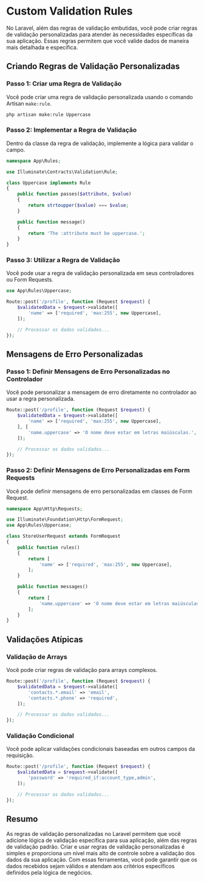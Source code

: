 # Custom Validation Rules

No Laravel, além das regras de validação embutidas, você pode criar regras de validação personalizadas para atender às necessidades específicas da sua aplicação. Essas regras permitem que você valide dados de maneira mais detalhada e específica.

## Criando Regras de Validação Personalizadas

### Passo 1: Criar uma Regra de Validação

Você pode criar uma regra de validação personalizada usando o comando Artisan `make:rule`.

```bash
php artisan make:rule Uppercase
```

### Passo 2: Implementar a Regra de Validação

Dentro da classe da regra de validação, implemente a lógica para validar o campo.

```php
namespace App\Rules;

use Illuminate\Contracts\Validation\Rule;

class Uppercase implements Rule
{
    public function passes($attribute, $value)
    {
        return strtoupper($value) === $value;
    }

    public function message()
    {
        return 'The :attribute must be uppercase.';
    }
}
```

### Passo 3: Utilizar a Regra de Validação

Você pode usar a regra de validação personalizada em seus controladores ou Form Requests.

```php
use App\Rules\Uppercase;

Route::post('/profile', function (Request $request) {
    $validatedData = $request->validate([
        'name' => ['required', 'max:255', new Uppercase],
    ]);

    // Processar os dados validados...
});
```

## Mensagens de Erro Personalizadas

### Passo 1: Definir Mensagens de Erro Personalizadas no Controlador

Você pode personalizar a mensagem de erro diretamente no controlador ao usar a regra personalizada.

```php
Route::post('/profile', function (Request $request) {
    $validatedData = $request->validate([
        'name' => ['required', 'max:255', new Uppercase],
    ], [
        'name.uppercase' => 'O nome deve estar em letras maiúsculas.',
    ]);

    // Processar os dados validados...
});
```

### Passo 2: Definir Mensagens de Erro Personalizadas em Form Requests

Você pode definir mensagens de erro personalizadas em classes de Form Request.

```php
namespace App\Http\Requests;

use Illuminate\Foundation\Http\FormRequest;
use App\Rules\Uppercase;

class StoreUserRequest extends FormRequest
{
    public function rules()
    {
        return [
            'name' => ['required', 'max:255', new Uppercase],
        ];
    }

    public function messages()
    {
        return [
            'name.uppercase' => 'O nome deve estar em letras maiúsculas.',
        ];
    }
}
```

## Validações Atípicas

### Validação de Arrays

Você pode criar regras de validação para arrays complexos.

```php
Route::post('/profile', function (Request $request) {
    $validatedData = $request->validate([
        'contacts.*.email' => 'email',
        'contacts.*.phone' => 'required',
    ]);

    // Processar os dados validados...
});
```

### Validação Condicional

Você pode aplicar validações condicionais baseadas em outros campos da requisição.

```php
Route::post('/profile', function (Request $request) {
    $validatedData = $request->validate([
        'password' => 'required_if:account_type,admin',
    ]);

    // Processar os dados validados...
});
```

## Resumo

As regras de validação personalizadas no Laravel permitem que você adicione lógica de validação específica para sua aplicação, além das regras de validação padrão. Criar e usar regras de validação personalizadas é simples e proporciona um nível mais alto de controle sobre a validação dos dados da sua aplicação. Com essas ferramentas, você pode garantir que os dados recebidos sejam válidos e atendam aos critérios específicos definidos pela lógica de negócios.
